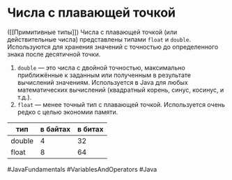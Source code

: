 # Числа с плавающей точкой
([[Примитивные типы]])
Числа с плавающей точкой (или действительные числа) представлены типами `float` и `double`. Используются для хранения значений с точностью до определенного знака после десятичной точки.

1. `double` — это числа с двойной точностью, максимально приближённые к заданным или полученным в результате вычислений значениям. Используется в Java для любых математических вычислений (квадратный корень, синус, косинус, и т.д.).
2. `float` — менее точный тип с плавающей точкой. Используется очень редко с целью экономии памяти.

| тип    | в байтах | в битах |
| ------ | -------- | ------- |
| double | 4        | 32      |
| float  | 8        | 64      | 

#JavaFundamentals 
#VariablesAndOperators
#Java
